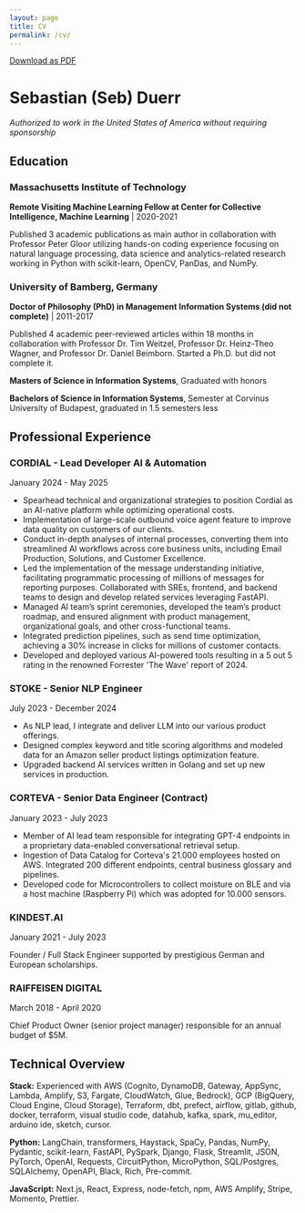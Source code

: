 ```yaml
---
layout: page
title: CV
permalink: /cv/
---
```


<div class="cv-container">
  <div class="text-center mb-4">
    <a href="/assets/duerr_cv.pdf" class="btn btn-primary" download>Download as PDF</a>
  </div>

  <div class="cv-header">
    <h1>Sebastian (Seb) Duerr</h1>
    <p><em>Authorized to work in the United States of America without requiring sponsorship</em></p>
  </div>

  <div class="cv-section">
    <h2>Education</h2>
    <div class="cv-item">
      <h3>Massachusetts Institute of Technology</h3>
      <p><strong>Remote Visiting Machine Learning Fellow at Center for Collective Intelligence, Machine Learning</strong> | 2020-2021</p>
      <p>Published 3 academic publications as main author in collaboration with Professor Peter Gloor utilizing hands-on coding experience focusing on natural language processing, data science and analytics-related research working in Python with scikit-learn, OpenCV, PanDas, and NumPy.</p>
    </div>
    <div class="cv-item">
      <h3>University of Bamberg, Germany</h3>
      <p><strong>Doctor of Philosophy (PhD) in Management Information Systems (did not complete)</strong> | 2011-2017</p>
      <p>Published 4 academic peer-reviewed articles within 18 months in collaboration with Professor Dr. Tim Weitzel, Professor Dr. Heinz-Theo Wagner, and Professor Dr. Daniel Beimborn. Started a Ph.D. but did not complete it.</p>
      <p><strong>Masters of Science in Information Systems</strong>, Graduated with honors</p>
      <p><strong>Bachelors of Science in Information Systems</strong>, Semester at Corvinus University of Budapest, graduated in 1.5 semesters less</p>
    </div>
  </div>

  <div class="cv-section">
    <h2>Professional Experience</h2>
    <div class="cv-item">
      <h3>CORDIAL - Lead Developer AI & Automation</h3>
      <p>January 2024 - May 2025</p>
      <ul>
        <li>Spearhead technical and organizational strategies to position Cordial as an AI-native platform while optimizing operational costs.</li>
        <li>Implementation of large-scale outbound voice agent feature to improve data quality on customers of our clients.</li>
        <li>Conduct in-depth analyses of internal processes, converting them into streamlined AI workflows across core business units, including Email Production, Solutions, and Customer Excellence.</li>
        <li>Led the implementation of the message understanding initiative, facilitating programmatic processing of millions of messages for reporting purposes. Collaborated with SREs, frontend, and backend teams to design and develop related services leveraging FastAPI.</li>
        <li>Managed AI team’s sprint ceremonies, developed the team’s product roadmap, and ensured alignment with product management, organizational goals, and other cross-functional teams.</li>
        <li>Integrated prediction pipelines, such as send time optimization, achieving a 30% increase in clicks for millions of customer contacts.</li>
        <li>Developed and deployed various AI-powered tools resulting in a 5 out 5 rating in the renowned Forrester 'The Wave' report of 2024.</li>
      </ul>
    </div>
    <div class="cv-item">
      <h3>STOKE - Senior NLP Engineer</h3>
      <p>July 2023 - December 2024</p>
      <ul>
        <li>As NLP lead, I integrate and deliver LLM into our various product offerings.</li>
        <li>Designed complex keyword and title scoring algorithms and modeled data for an Amazon seller product listings optimization feature.</li>
        <li>Upgraded backend AI services written in Golang and set up new services in production.</li>
      </ul>
    </div>
    <div class="cv-item">
      <h3>CORTEVA - Senior Data Engineer (Contract)</h3>
      <p>January 2023 - July 2023</p>
      <ul>
        <li>Member of AI lead team responsible for integrating GPT-4 endpoints in a proprietary data-enabled conversational retrieval setup.</li>
        <li>Ingestion of Data Catalog for Corteva's 21.000 employees hosted on AWS. Integrated 200 different endpoints, central business glossary and pipelines.</li>
        <li>Developed code for Microcontrollers to collect moisture on BLE and via a host machine (Raspberry Pi) which was adopted for 10.000 sensors.</li>
      </ul>
    </div>
    <div class="cv-item">
      <h3>KINDEST.AI</h3>
      <p>January 2021 - July 2023</p>
      <p>Founder / Full Stack Engineer supported by prestigious German and European scholarships.</p>
    </div>
    <div class="cv-item">
      <h3>RAIFFEISEN DIGITAL</h3>
      <p>March 2018 - April 2020</p>
      <p>Chief Product Owner (senior project manager) responsible for an annual budget of $5M.</p>
    </div>
  </div>

  <div class="cv-section">
    <h2>Technical Overview</h2>
    <p><strong>Stack:</strong> Experienced with AWS (Cognito, DynamoDB, Gateway, AppSync, Lambda, Amplify, S3, Fargate, CloudWatch, Glue, Bedrock), GCP (BigQuery, Cloud Engine, Cloud Storage), Terraform, dbt, prefect, airflow, gitlab, github, docker, terraform, visual studio code, datahub, kafka, spark, mu_editor, arduino ide, sketch, cursor.</p>
    <p><strong>Python:</strong> LangChain, transformers, Haystack, SpaCy, Pandas, NumPy, Pydantic, scikit-learn, FastAPI, PySpark, Django, Flask, Streamlit, JSON, PyTorch, OpenAI, Requests, CircuitPython, MicroPython, SQL/Postgres, SQLAlchemy, OpenAPI, Black, Rich, Pre-commit.</p>
    <p><strong>JavaScript:</strong> Next.js, React, Express, node-fetch, npm, AWS Amplify, Stripe, Momento, Prettier.</p>
  </div>
</div>
